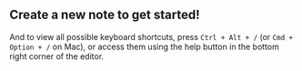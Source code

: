 ## Create a new note to get started!

And to view all possible keyboard shortcuts, press `Ctrl + Alt + /` (or `Cmd + Option + /` on Mac),
or access them using the help button in the bottom right corner of the editor.
